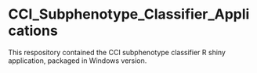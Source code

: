 # CCI_Subphenotype_Classifier_Applications
This respository contained the CCI subphenotype classifier R shiny application, packaged in Windows version.
